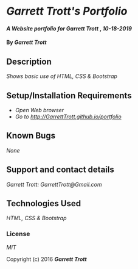 # _Garrett Trott's Portfolio_

#### _A Website portfolio for Garrett Trott_ , _10-18-2019_

#### By _**Garrett Trott**_

## Description

_Shows basic use of HTML, CSS & Bootstrap_

## Setup/Installation Requirements

* _Open Web browser_
* _Go to http://GarrettTrott.github.io/portfolio_

## Known Bugs

_None_

## Support and contact details

_Garrett Trott: GarrettTrott@Gmail.com_

## Technologies Used

_HTML, CSS & Bootstrap_

### License

*MIT*

Copyright (c) 2016 **_Garrett Trott_**
